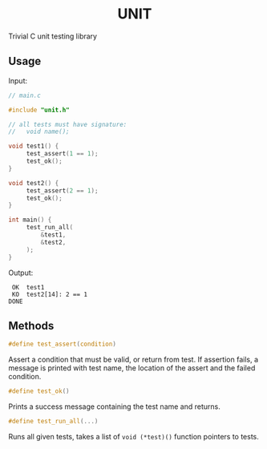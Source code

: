<h1 align=center>UNIT</h1>

Trivial C unit testing library

## Usage

Input:

```c
// main.c

#include "unit.h"

// all tests must have signature:
//   void name();

void test1() {
     test_assert(1 == 1);
     test_ok();
}

void test2() {
     test_assert(2 == 1);
     test_ok();
}

int main() {
     test_run_all(
         &test1,
         &test2,
     );
}
```

Output:

```
 OK  test1
 KO  test2[14]: 2 == 1
DONE
```

## Methods

```c
#define test_assert(condition)
```

Assert a condition that must be valid, or return from test. If assertion fails, a message is printed with test name, the location of the assert and the failed condition.

```c
#define test_ok()
```

Prints a success message containing the test name and returns.

```c
#define test_run_all(...)
```

Runs all given tests, takes a list of `void (*test)()` function pointers to tests.
